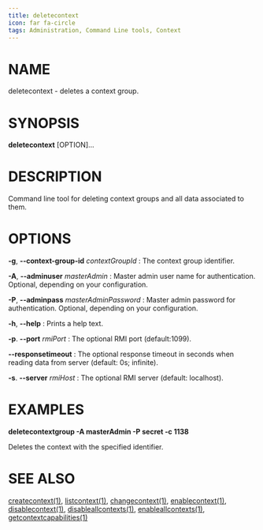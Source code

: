 ```yaml
---
title: deletecontext
icon: far fa-circle
tags: Administration, Command Line tools, Context
---
```


# NAME

deletecontext - deletes a context group.

# SYNOPSIS

**deletecontext** [OPTION]...

# DESCRIPTION

Command line tool for deleting context groups and all data associated to them. 

# OPTIONS

**-g**, **--context-group-id** *contextGroupId*
: The context group identifier.

**-A**, **--adminuser** *masterAdmin*
: Master admin user name for authentication. Optional, depending on your configuration.

**-P**, **--adminpass** *masterAdminPassword*
: Master admin password for authentication. Optional, depending on your configuration.

**-h**, **--help**
: Prints a help text.

**-p**. **--port** *rmiPort*
:  The optional RMI port (default:1099).

**--responsetimeout**
: The optional response timeout in seconds when reading data from server (default: 0s; infinite).

**-s**. **--server** *rmiHost*
:  The optional RMI server (default: localhost).

# EXAMPLES

**deletecontextgroup -A masterAdmin -P secret -c 1138**

Deletes the context with the specified identifier.

# SEE ALSO

[createcontext(1)](createcontext), [listcontext(1)](listcontext), [changecontext(1)](changecontext), [enablecontext(1)](enablecontext), [disablecontext(1)](disablecontext), [disableallcontexts(1)](disableallcontexts), [enableallcontexts(1)](enableallcontexts), [getcontextcapabilities(1)](getcontextcapabilities)